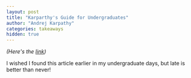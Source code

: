 ```yaml
---
layout: post
title: "Karparthy's Guide for Undergraduates"
author: "Andrej Karpathy"
categories: takeaways
hidden: true
---
```

*(Here's the [link](https://cs.stanford.edu/people/karpathy/advice.html))*

I wished I found this article earlier in my undergraduate days, but late is better than never!